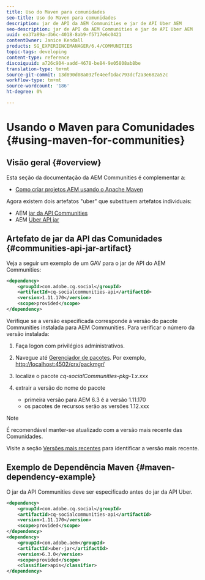 ```yaml
---
title: Uso do Maven para comunidades
seo-title: Uso do Maven para comunidades
description: jar de API da AEM Communities e jar de API Uber AEM
seo-description: jar de API da AEM Communities e jar de API Uber AEM
uuid: ea37a89a-db6c-4018-8ab9-f5717e6c0421
contentOwner: Janice Kendall
products: SG_EXPERIENCEMANAGER/6.4/COMMUNITIES
topic-tags: developing
content-type: reference
discoiquuid: a726c904-aadd-4678-be84-9e05808ab8be
translation-type: tm+mt
source-git-commit: 13d890d08a032fe4eef1dac793dcf2a3e682a52c
workflow-type: tm+mt
source-wordcount: '186'
ht-degree: 0%

---
```



# Usando o Maven para Comunidades {#using-maven-for-communities}

## Visão geral {#overview}

Esta seção da documentação da AEM Communities é complementar a:

* [Como criar projetos AEM usando o Apache Maven](../../help/sites-developing/ht-projects-maven.md)

Agora existem dois artefatos &quot;uber&quot; que substituem artefatos individuais:

* AEM [jar da API Communities](#communities-api-jar-artifact)
* AEM [Uber API jar](../../help/sites-developing/ht-projects-maven.md#what-is-the-uberjar)

## Artefato de jar da API das Comunidades {#communities-api-jar-artifact}

Veja a seguir um exemplo de um GAV para o jar de API do AEM Communities:

```xml
<dependency>
    <groupId>com.adobe.cq.social</groupId>
    <artifactId>cq-socialcommunities-api</artifactId>
    <version>1.11.170</version>
    <scope>provided</scope>
</dependency>
```

Verifique se a versão especificada corresponde à versão do pacote Communities instalada para AEM Communities. Para verificar o número da versão instalada:

1. Faça logon com privilégios administrativos.
2. Navegue até [Gerenciador de pacotes](../../help/sites-administering/package-manager.md). Por exemplo, [http://localhost:4502/crx/packmgr/](http://localhost:4502/crx/packmgr/)

3. localize o pacote *cq-socialCommunities-pkg-1.x.xxx*
4. extrair a versão do nome do pacote
   * primeira versão para AEM 6.3 é a versão 1.11.170
   * os pacotes de recursos serão as versões 1.12.xxx

>[!NOTE]
>
>É recomendável manter-se atualizado com a versão mais recente das Comunidades.
>
>Visite a seção [Versões mais recentes](deploy-communities.md#latest-releases) para identificar a versão mais recente.

## Exemplo de Dependência Maven {#maven-dependency-example}

O jar da API Communities deve ser especificado antes do jar da API Uber.

```xml
<dependency>
    <groupId>com.adobe.cq.social</groupId>
    <artifactId>cq-socialcommunities-api</artifactId>
    <version>1.11.170</version>
    <scope>provided</scope>
</dependency>
<dependency>
    <groupId>com.adobe.aem</groupId>
    <artifactId>uber-jar</artifactId>
    <version>6.3.0</version>
    <scope>provided</scope>
    <classifier>apis</classifier>
</dependency>
```
